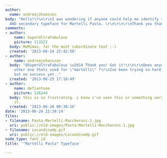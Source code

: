 ```yaml
---
author:
  name: andreajohansson
body: "Hello!\r\n\r\nI was wondering if anyone could help me identify the primary
  AND secondary typeface for Martelli Pasta. \r\n\r\n\r\nThank you thank you!\r\n"
comments:
- author:
    name: SuperUltraFabulous
    picture: 111522
  body: MeMimas, for the most subordinate text :-)
  created: '2013-06-24 22:42:50'
- author:
    name: andreajohansson
  body: "@SuperUltraFabulous \u2014 Thank you! Got it!\r\n\r\nDoes anyone know the
    other one thats used for \"martelli\" ?\r\nIve been trying so hard to find it
    but no success yet.."
  created: '2013-06-25 17:10:49'
- author:
    name: defiantone
    picture: 126244
  body: this is so frustrating. i know i've seen this or something very much like
    it.
  created: '2013-06-26 00:30:16'
date: '2013-06-24 22:38:14'
files:
- filename: Pasta-Martelli-Maccheroni-1.jpg
  uri: public://old-images/Pasta-Martelli-Maccheroni-1.jpg
- filename: LocandinaHp.gif
  uri: public://old-images/LocandinaHp.gif
node_type: font_id
title: '"Martelli Pasta" Typeface'

---
```


